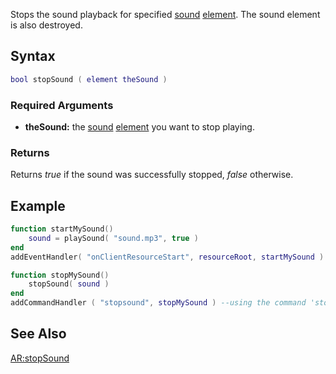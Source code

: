 Stops the sound playback for specified [sound](/docs/sound.md "wikilink") [element](/docs/element.md "wikilink"). The sound element is also destroyed.

Syntax
------

``` lua
bool stopSound ( element theSound )
```

### Required Arguments

-   **theSound:** the [sound](/docs/sound.md "wikilink") [element](/docs/element.md "wikilink") you want to stop playing.

### Returns

Returns *true* if the sound was successfully stopped, *false* otherwise.

Example
-------

``` lua
function startMySound()
    sound = playSound( "sound.mp3", true )
end
addEventHandler( "onClientResourceStart", resourceRoot, startMySound )

function stopMySound()
    stopSound( sound )
end
addCommandHandler ( "stopsound", stopMySound ) --using the command 'stopsound' will stop the sound
```

See Also
--------

[AR:stopSound](/docs/ar:stopsound.md "wikilink")
